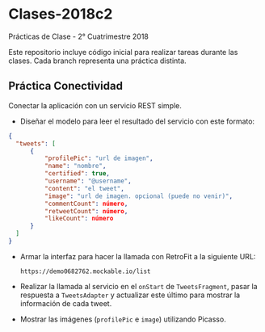 # Clases-2018c2
Prácticas de Clase - 2° Cuatrimestre 2018

Este repositorio incluye código inicial para realizar tareas durante las clases. Cada branch representa una práctica distinta.

## Práctica Conectividad

Conectar la aplicación con un servicio REST simple.

* Diseñar el modelo para leer el resultado del servicio con este formato:

```json
{
  "tweets": [
      {
          "profilePic": "url de imagen",
          "name": "nombre",
          "certified": true,
          "username": "@username",
          "content": "el tweet",
          "image": "url de imagen. opcional (puede no venir)",
          "commentCount": número,
          "retweetCount": número,
          "likeCount": número
      }
  ]
}
```

* Armar la interfaz para hacer la llamada con RetroFit a la siguiente URL:

    `https://demo0682762.mockable.io/list`

* Realizar la llamada al servicio en el `onStart` de `TweetsFragment`, pasar la respuesta a `TweetsAdapter` y actualizar este último para mostrar la información de cada tweet.

* Mostrar las imágenes (`profilePic` e `image`) utilizando Picasso.
